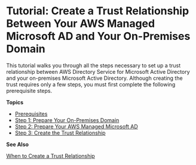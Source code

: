 # Tutorial: Create a Trust Relationship Between Your AWS Managed Microsoft AD and Your On\-Premises Domain<a name="ms_ad_tutorial_setup_trust"></a>

This tutorial walks you through all the steps necessary to set up a trust relationship between AWS Directory Service for Microsoft Active Directory and your on\-premises Microsoft Active Directory\. Although creating the trust requires only a few steps, you must first complete the following prerequisite steps\. 

**Topics**
+ [Prerequisites](before_you_start.md)
+ [Step 1: Prepare Your On\-Premises Domain](ms_ad_tutorial_setup_trust_prepare_onprem.md)
+ [Step 2: Prepare Your AWS Managed Microsoft AD](ms_ad_tutorial_setup_trust_prepare_mad.md)
+ [Step 3: Create the Trust Relationship](ms_ad_tutorial_setup_trust_create.md)

**See Also**

[When to Create a Trust Relationship](ms_ad_setup_trust.md)